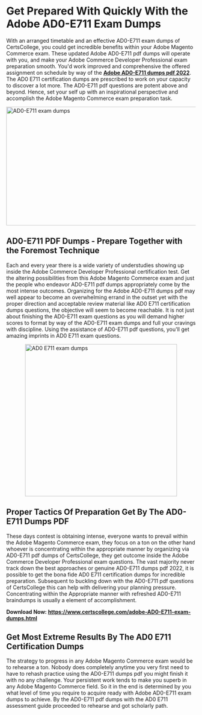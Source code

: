 <h1><strong>Get Prepared With Quickly With the Adobe AD0-E711 Exam Dumps&nbsp;</strong></h1>
<p><span style="font-weight: 400;">With an arranged timetable and an effective  AD0-E711 exam dumps of CertsCollege, you could get incredible benefits within your Adobe Magento Commerce exam. These updated Adobe AD0-E711 pdf dumps will operate with you, and make your Adobe Commerce Developer Professional exam preparation smooth. You'd work improved and comprehensive the offered assignment on schedule by way of the <strong><a href="https://www.certscollege.com/adobe-AD0-E711-exam-dumps.html">Adobe AD0-E711 dumps pdf 2022</a></strong>. The AD0 E711 certification dumps are prescribed to work on your capacity to discover a lot more. The  AD0-E711 pdf questions are potent above and beyond. Hence, set your self up with an inspirational perspective and accomplish the Adobe Magento Commerce exam preparation task.&nbsp;</span></p>
<p><span style="font-weight: 400;"><img style="display: block; margin-left: auto; margin-right: auto;" src="https://i.ibb.co/CPDK3ps/Yellow-and-Blue-Initiative-Blog-Banner.png" alt="AD0-E711 exam dumps" width="559" height="315" /></span></p>
<h2><strong>AD0-E711 PDF Dumps - Prepare Together with the Foremost Technique</strong></h2>
<p><span style="font-weight: 400;">Each and every year there is a wide variety of understudies showing up inside the Adobe Commerce Developer Professional certification test. Get the altering possibilities from this Adobe Magento Commerce exam and just the people who endeavor AD0-E711 pdf dumps appropriately come by the most intense outcomes. Organizing for the Adobe AD0-E711 dumps pdf may well appear to become an overwhelming errand in the outset yet with the proper direction and acceptable review material like AD0 E711 certification dumps questions, the objective will seem to become reachable. It is not just about finishing the AD0-E711 exam questions as you will demand higher scores to format by way of the AD0-E711 exam dumps and full your cravings with discipline. Using the assistance of AD0-E711 pdf questions, you'll get amazing imprints in AD0 E711 exam questions.</span></p>
<p><span style="font-weight: 400;"><a href="https://tinyurl.com/mryfkr5c"><img style="display: block; margin-left: auto; margin-right: auto;" src="https://i.ibb.co/9tMrhdY/Teacher-Appreciation-Invitation.png" alt="AD0 E711 exam dumps " width="404" height="404" /></a></span></p>
<h2><strong>Proper Tactics Of Preparation Get By The AD0-E711 Dumps PDF</strong></h2>
<p><span style="font-weight: 400;">These days contest is obtaining intense, everyone wants to prevail within the Adobe Magento Commerce exam, they focus on a ton on the other hand whoever is concentrating within the appropriate manner by organizing via AD0-E711 pdf dumps of CertsCollege, they get outcome inside the Adobe Commerce Developer Professional exam questions. The vast majority never track down the best approaches or genuine AD0-E711 dumps pdf 2022, it is possible to get the bona fide AD0 E711 certification dumps for incredible preparation. Subsequent to buckling down with the  AD0-E711 pdf questions of CertsCollege this can help with delivering your planning pressure. Concentrating within the Appropriate manner with refreshed AD0-E711 braindumps is usually a element of accomplishment.</span></p>
<p><span style="font-weight: 400;"><strong>Download Now: <a href="https://www.certscollege.com/adobe-AD0-E711-exam-dumps.html">https://www.certscollege.com/adobe-AD0-E711-exam-dumps.html</a></strong></span></p>
<h2><strong>Get Most Extreme Results By The AD0 E711 Certification Dumps</strong></h2>
<p><span style="font-weight: 400;">The strategy to progress in any Adobe Magento Commerce exam would be to rehearse a ton. Nobody does completely anytime you very first need to have to rehash practice using the AD0-E711 dumps pdf you might finish it with no any challenge. Your persistent work tends to make you superb in any Adobe Magento Commerce field. So it in the end is determined by you what level of time you require to acquire ready with Adobe AD0-E711 exam dumps to achieve. By the AD0-E711 pdf dumps with the AD0 E711 assessment guide proceeded to rehearse and got scholarly path.</span></p>
